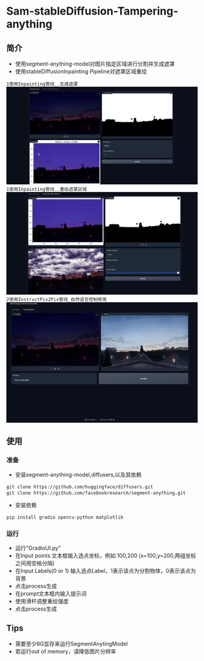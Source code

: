 # Sam-stableDiffusion-Tampering-anything
## 简介
+ 使用segment-anything-model对图片指定区域进行分割并生成遮罩
+ 使用stableDiffusionInpainting Pipeline对遮罩区域重绘


 `1使用Inpainting管线_.生成遮罩`
![SAm](examples/1.png)
 `1使用Inpainting管线_.重绘遮罩区域`
![Diff](examples/2.png)
`2使用InstructPix2Pix管线_自然语言控制修改`
![Pix2Pix](examples/3.png)

## 使用
### 准备
+ 安装segment-anything-model,diffusers,以及其依赖

```
git clone https://github.com/huggingface/diffusers.git
git clone https://github.com/facebookresearch/segment-anything.git
```
+ 安装依赖
```
pip install gradio opencv-python matplotlib
```
### 运行
 - 运行"GradioUI.py"
 - 在Input points 文本框输入选点坐标，例如:100,200 (x=100,y=200,两组坐标之间用空格分隔)
 - 在Input Labels(0 or 1) 输入选点Label，1表示该点为分割物体，0表示该点为背景
 - 点击process生成
 - 在prompt文本框内输入提示词
 - 使用滑杆调整重绘强度
 - 点击process生成


## Tips
+ 需要至少8G显存来运行SegmentAnytingModel
+ 若运行out of memory，请降低图片分辨率




